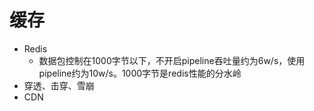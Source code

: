 # 缓存
* Redis
	* 数据包控制在1000字节以下，不开启pipeline吞吐量约为6w/s，使用pipeline约为10w/s。1000字节是redis性能的分水岭
* 穿透、击穿、雪崩
* CDN